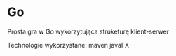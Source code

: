 # Go
Prosta gra w Go wykorzytująca struketurę klient-serwer

Technologie wykorzystane:
maven
javaFX
